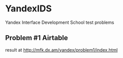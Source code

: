 # YandexIDS
Yandex Interface Development School test problems

<h2> Problem #1 Airtable </h2>
<p> result at <a href="http://mfk.dx.am/yandex/problem1/index.html">http://mfk.dx.am/yandex/problem1/index.html</a> </p>
